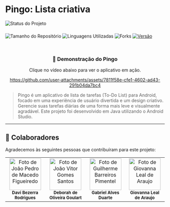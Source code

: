 # Pingo: Lista criativa


![Status do Projeto](https://img.shields.io/badge/status-em%20desenvolvimento-yellow?style=for-the-badge)
###
![Tamanho do Repositório](https://img.shields.io/github/repo-size/Vogi-png/pingo-app?style=for-the-badge)
![Linguagens Utilizadas](https://img.shields.io/github/languages/count/Vogi-png/pingo-app?style=for-the-badge)
![Forks](https://img.shields.io/github/forks/Vogi-png/pingo-app?style=for-the-badge)
[![Versão](https://img.shields.io/badge/Versão-1.0.0-blue?style=for-the-badge)](https://github.com/Vogi-png/pingo-app/releases)

<br/>

<div align="center">
  
### 🎥 Demonstração do Pingo

Clique no vídeo abaixo para ver o aplicativo em ação.



https://github.com/user-attachments/assets/7811f58e-cfe1-4602-ad43-291b04da7bc4



</div>


> Pingo é um aplicativo de lista de tarefas (To-Do List) para Android, focado em uma experiência de usuário divertida e um design criativo. Gerencie suas tarefas diárias de uma forma mais leve e visualmente agradável. Este projeto foi desenvolvido em Java utilizando o Android Studio.
---


## 🤝 Colaboradores

Agradecemos às seguintes pessoas que contribuíram para este projeto:

<table>
  <td align="center">
      <img src="https://lh3.googleusercontent.com/pw/AP1GczMSBXcfJvG4esRP6OZIVvWa6NP5eHLVdlTLNj8DrBtsEEFOXCMgGyTHvL1848Gc5ULu60AwZuHpVOUhEjmzgBW-v-h919Fr-vwUf5tE2N6kvDi-z1PpTPcXUbct9J84w2IvxZTC3QFRHR_oet9Nlc1lnA=w464-h420-s-no-gm?authuser=0" width="100px;" alt="Foto de João Pedro de Macedo Figueiredo"/><br>
      <sub>
        <b>Davi Bezerra Rodrigues</b>
      </sub>
    </td>
  <td align="center">
      <img src="https://lh3.googleusercontent.com/pw/AP1GczMbPHT3RdKRhj9wqCCzoY7ASF9x52HJqCwfIbv6Le4f9icX5AYDVlgXdVZBHwK64bLlk9aZPEORznxxoFH0ppi-GvaneAXvdHCsYieEklMsB6ptetBzwu1lCrXSkij1eeuva3ibgyv7qAGOc4ExHmRPhw=w464-h420-s-no-gm?authuser=0" width="100px;" alt="Foto de João Vitor Gomes Santos"/><br>
      <sub>
        <b>Deborah de Oliveira Goulart</b>
      </sub>
    </td>   
  <td align="center">
      <img src="https://lh3.googleusercontent.com/pw/AP1GczOGqHBuS8Cc9j6sq13JpYC6ldxiJnimjzY0xFv4Y8LzTU5FLdMYSB1OTeytlhlV3k3bXGJn8b4bRBaiVbMt4NSN0_v2WwB-BdYOuMNjb3hSrmVVEykxLi9Kk0k7htufdX-I-L75kDzg3BPhA9xM7jcFdw=w464-h420-s-no-gm?authuser=0" width="100px;" alt="Foto de Guilherme Barreiros Pimentel"/><br>
      <sub>
        <b>Gabriel Alves Duarte</b>
      </sub>
    </td>
  <td align="center">
      <img src="https://lh3.googleusercontent.com/pw/AP1GczPwlEEwYRC77F7bec6aZldaelXOu0XENiZSCipTGKNMWXivM-nhMWePGX-JT8QCiAswzcrqsBGv0fw4agh-xPP1SI7sq0Pv-osEkK1tC3acE0BwtYlmgAIzZMWo4kFacYR7liNTE99gzpC2odDNf9LUrg=w464-h420-s-no-gm?authuser=0" width="100px;" alt="Foto de Giovanna Leal de Araujo"/><br>
      <sub>
        <b>Giovanna Leal de Araujo</b>
      </sub>
    </td>
    
</table>

</table>
